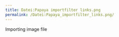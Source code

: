 ```yaml
---
title: Datei:Papaya importfilter links.png
permalink: /Datei:Papaya_importfilter_links.png/
---
```


Importing image file
